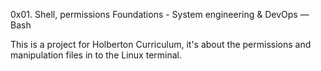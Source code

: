 0x01. Shell, permissions
Foundations - System engineering & DevOps ― Bash

This is a project for Holberton Curriculum, it's about the permissions and manipulation files in to the Linux terminal.